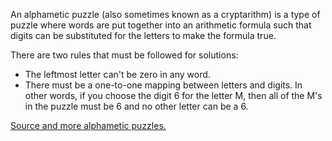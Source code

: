  An alphametic puzzle (also sometimes known as a cryptarithm) is a type of puzzle
 where words are put together into an arithmetic formula such that digits can be
 substituted for the letters to make the formula true.

There are two rules that must be followed for solutions:
* The leftmost letter can't be zero in any word.
* There must be a one-to-one mapping between letters and digits. In other words,
if you choose the digit 6 for the letter M, then all of the M's in the puzzle
must be 6 and no other letter can be a 6.

[Source and more alphametic puzzles.](http://www.tkcs-collins.com/truman/alphamet/alpha_solve.shtml)
